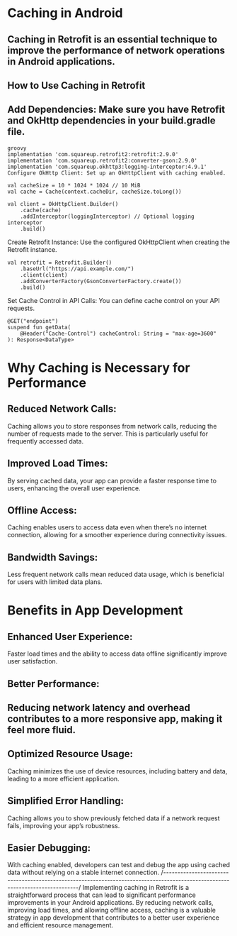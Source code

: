 # Caching in Android

## Caching in Retrofit is an essential technique to improve the performance of network operations in Android applications. 
## How to Use Caching in Retrofit
## Add Dependencies: Make sure you have Retrofit and OkHttp dependencies in your build.gradle file.

```
groovy
implementation 'com.squareup.retrofit2:retrofit:2.9.0'
implementation 'com.squareup.retrofit2:converter-gson:2.9.0'
implementation 'com.squareup.okhttp3:logging-interceptor:4.9.1'
Configure OkHttp Client: Set up an OkHttpClient with caching enabled.
```

```
val cacheSize = 10 * 1024 * 1024 // 10 MiB
val cache = Cache(context.cacheDir, cacheSize.toLong())
```

```
val client = OkHttpClient.Builder()
    .cache(cache)
    .addInterceptor(loggingInterceptor) // Optional logging interceptor
    .build()
```
    
Create Retrofit Instance: Use the configured OkHttpClient when creating the Retrofit instance.
```
val retrofit = Retrofit.Builder()
    .baseUrl("https://api.example.com/")
    .client(client)
    .addConverterFactory(GsonConverterFactory.create())
    .build()
```
Set Cache Control in API Calls: You can define cache control on your API requests.
```
@GET("endpoint")
suspend fun getData(
    @Header("Cache-Control") cacheControl: String = "max-age=3600"
): Response<DataType>
```

# Why Caching is Necessary for Performance
## Reduced Network Calls:
Caching allows you to store responses from network calls, reducing the number of requests made to the server. This is particularly useful for frequently accessed data.
## Improved Load Times:
By serving cached data, your app can provide a faster response time to users, enhancing the overall user experience.
## Offline Access: 
Caching enables users to access data even when there’s no internet connection, allowing for a smoother experience during connectivity issues.
## Bandwidth Savings: 
Less frequent network calls mean reduced data usage, which is beneficial for users with limited data plans.

# Benefits in App Development
## Enhanced User Experience: 
Faster load times and the ability to access data offline significantly improve user satisfaction.
## Better Performance: 
## Reducing network latency and overhead contributes to a more responsive app, making it feel more fluid.
## Optimized Resource Usage: 
Caching minimizes the use of device resources, including battery and data, leading to a more efficient application.
## Simplified Error Handling: 
Caching allows you to show previously fetched data if a network request fails, improving your app’s robustness.
## Easier Debugging: 
With caching enabled, developers can test and debug the app using cached data without relying on a stable internet connection.
/------------------------------------------------------------------------------------------------------------------------------/
Implementing caching in Retrofit is a straightforward process that can lead to significant performance improvements in your Android applications. 
By reducing network calls, improving load times, and allowing offline access, caching is a valuable strategy in app development that contributes to a better user experience and efficient resource management.







